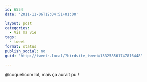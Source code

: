 ```yaml
---
id: 6554
date: '2011-11-06T19:04:51+01:00'

layout: post
categories:
  - Vis ma vie
tags:
  - tweet
format: status
publish_social: no
guid: 'http://tweets.local/?birdsite_tweet=133258561747816448'

---
```


@coquelicom lol, mais ça aurait pu !